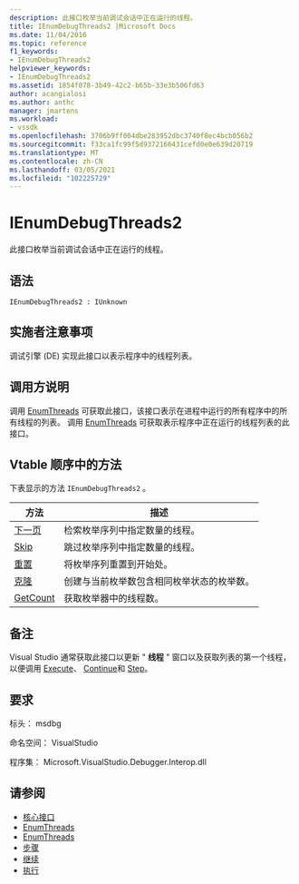 ```yaml
---
description: 此接口枚举当前调试会话中正在运行的线程。
title: IEnumDebugThreads2 |Microsoft Docs
ms.date: 11/04/2016
ms.topic: reference
f1_keywords:
- IEnumDebugThreads2
helpviewer_keywords:
- IEnumDebugThreads2
ms.assetid: 1854f078-3b49-42c2-b65b-33e3b506fd63
author: acangialosi
ms.author: anthc
manager: jmartens
ms.workload:
- vssdk
ms.openlocfilehash: 3706b9ff004dbe283952dbc3740f8ec4bcb056b2
ms.sourcegitcommit: f33ca1fc99f5d9372166431cefd0e0e639d20719
ms.translationtype: MT
ms.contentlocale: zh-CN
ms.lasthandoff: 03/05/2021
ms.locfileid: "102225729"
---
```

# <a name="ienumdebugthreads2"></a>IEnumDebugThreads2
此接口枚举当前调试会话中正在运行的线程。

## <a name="syntax"></a>语法

```
IEnumDebugThreads2 : IUnknown
```

## <a name="notes-for-implementers"></a>实施者注意事项
 调试引擎 (DE) 实现此接口以表示程序中的线程列表。

## <a name="notes-for-callers"></a>调用方说明
 调用 [EnumThreads](../../../extensibility/debugger/reference/idebugprocess2-enumthreads.md) 可获取此接口，该接口表示在进程中运行的所有程序中的所有线程的列表。 调用 [EnumThreads](../../../extensibility/debugger/reference/idebugprogram2-enumthreads.md) 可获取表示程序中正在运行的线程列表的此接口。

## <a name="methods-in-vtable-order"></a>Vtable 顺序中的方法
 下表显示的方法 `IEnumDebugThreads2` 。

|方法|描述|
|------------|-----------------|
|[下一页](../../../extensibility/debugger/reference/ienumdebugthreads2-next.md)|检索枚举序列中指定数量的线程。|
|[Skip](../../../extensibility/debugger/reference/ienumdebugthreads2-skip.md)|跳过枚举序列中指定数量的线程。|
|[重置](../../../extensibility/debugger/reference/ienumdebugthreads2-reset.md)|将枚举序列重置到开始处。|
|[克隆](../../../extensibility/debugger/reference/ienumdebugthreads2-clone.md)|创建与当前枚举数包含相同枚举状态的枚举数。|
|[GetCount](../../../extensibility/debugger/reference/ienumdebugthreads2-getcount.md)|获取枚举器中的线程数。|

## <a name="remarks"></a>备注
 Visual Studio 通常获取此接口以更新 " **线程** " 窗口以及获取列表的第一个线程，以便调用 [Execute](../../../extensibility/debugger/reference/idebugprocess3-execute.md)、 [Continue](../../../extensibility/debugger/reference/idebugprocess3-continue.md)和 [Step](../../../extensibility/debugger/reference/idebugprocess3-step.md)。

## <a name="requirements"></a>要求
 标头： msdbg

 命名空间： VisualStudio

 程序集： Microsoft.VisualStudio.Debugger.Interop.dll

## <a name="see-also"></a>请参阅
- [核心接口](../../../extensibility/debugger/reference/core-interfaces.md)
- [EnumThreads](../../../extensibility/debugger/reference/idebugprocess2-enumthreads.md)
- [EnumThreads](../../../extensibility/debugger/reference/idebugprogram2-enumthreads.md)
- [步骤](../../../extensibility/debugger/reference/idebugprocess3-step.md)
- [继续](../../../extensibility/debugger/reference/idebugprocess3-continue.md)
- [执行](../../../extensibility/debugger/reference/idebugprocess3-execute.md)

